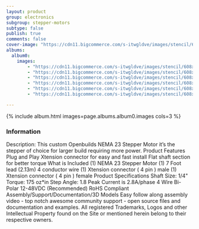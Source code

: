 ```yaml
---
layout: product
group: electronics
subgroup: stepper-motors
subtype: false
publish: true
comments: false
cover-image: "https://cdn11.bigcommerce.com/s-itwgldve/images/stencil/608x608/products/180/3532/Nema_23_motor_1__27179.1675310607.png?c=2"
albums:
  album0:
    images:
        - "https://cdn11.bigcommerce.com/s-itwgldve/images/stencil/608x608/products/180/3532/Nema_23_motor_1__27179.1675310607.png?c=2"
        - "https://cdn11.bigcommerce.com/s-itwgldve/images/stencil/608x608/products/180/4391/nema_23_motor_with_wire_and_connector__14379.1675310607.jpg?c=2"
        - "https://cdn11.bigcommerce.com/s-itwgldve/images/stencil/608x608/products/180/3535/Nema_23_motor_2__33741.1675310607.png?c=2"
        - "https://cdn11.bigcommerce.com/s-itwgldve/images/stencil/608x608/products/180/3533/Nema_23_motor_3__22364.1675310607.png?c=2"
        - "https://cdn11.bigcommerce.com/s-itwgldve/images/stencil/608x608/products/180/3717/imgpsh_fullsize__78031.1675310607.jpg?c=2"
        - "https://cdn11.bigcommerce.com/s-itwgldve/images/stencil/608x608/products/180/6512/Nema23_TC__72708.1675310608.JPG?c=2"

---
```


{% include album.html images=page.albums.album0.images cols=3 %}

### Information

Description:
 This custom Openbuilds NEMA 23 Stepper Motor it’s the stepper of choice for larger build requiring more power. Product Features   Plug and Play Xtension connector for easy and fast install Flat shaft section for better torque What is Included  (1) NEMA 23 Stepper Motor (1) 7 Foot lead (2.13m) 4 conductor wire (1) Xtension connector ( 4 pin ) male (1) Xtension connector ( 4 pin ) female Product Specifications  Shaft Size: 1/4" Torque: 175 oz*in Step Angle: 1.8 Peak Current is 2.8A/phase 4 Wire Bi-Polar 12-48VDC (Recommended) RoHS Compliant Assembly/Support/Documentation/3D Models   Easy follow along assembly video - top notch awesome community support - open source files and documentation and examples. All registered Trademarks, Logos and other Intellectual Property found on the Site or mentioned herein belong to their respective owners.  

